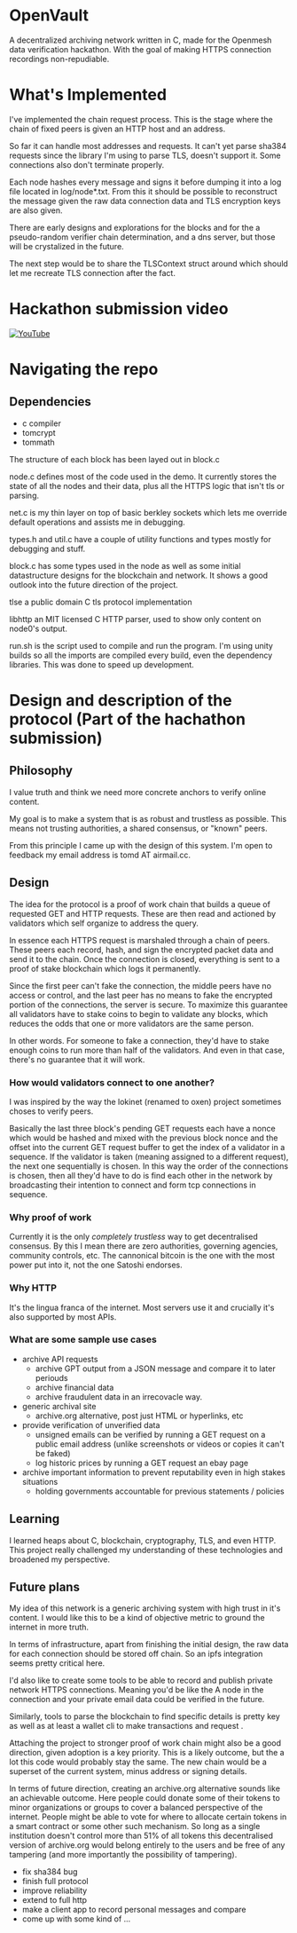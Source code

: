 # OpenVault
A decentralized archiving network written in C, made for the Openmesh data verification hackathon.
With the goal of making HTTPS connection recordings non-repudiable.


# What's Implemented
I've implemented the chain request process.
This is the stage where the chain of fixed peers is given an HTTP host and an address.

So far it can handle most addresses and requests.
It can't yet parse sha384 requests since the library I'm using to parse TLS, doesn't support it.
Some connections also don't terminate properly.

Each node hashes every message and signs it before dumping it into a log file located in log/node*.txt.
From this it should be possible to reconstruct the message given the raw data connection data and TLS encryption keys are also given.

There are early designs and explorations for the blocks and for the a pseudo-random verifier chain determination, and a dns server, but those will be crystalized in the future.

The next step would be to share the TLSContext struct around which should let me recreate TLS connection after the fact.

# Hackathon submission video
[![YouTube](http://i.ytimg.com/vi/BomzJLw8PcI/hqdefault.jpg)](https://www.youtube.com/watch?v=BomzJLw8PcI)

# Navigating the repo

## Dependencies
- c compiler
- tomcrypt
- tommath

The structure of each block has been layed out in block.c

node.c defines most of the code used in the demo.
It currently stores the state of all the nodes and their data, plus all the HTTPS logic that isn't tls or parsing.

net.c is my thin layer on top of basic berkley sockets which lets me override default operations and assists me in debugging.

types.h and util.c have a couple of utility functions and types mostly for debugging and stuff.

block.c has some types used in the node as well as some initial datastructure designs for the blockchain and network.
It shows a good outlook into the future direction of the project.

tlse a public domain C tls protocol implementation 

libhttp an MIT licensed C HTTP parser, used to show only content on node0's output.

run.sh is the script used to compile and run the program.
I'm using unity builds so all the imports are compiled every build, even the dependency libraries.
This was done to speed up development.


# Design and description of the protocol (Part of the hachathon submission)

## Philosophy
I value truth and think we need more concrete anchors to verify online content.

My goal is to make a system that is as robust and trustless as possible.
This means not trusting authorities, a shared consensus, or "known" peers.

From this principle I came up with the design of this system.
I'm open to feedback my email address is tomd AT airmail.cc.

## Design
The idea for the protocol is a proof of work chain that builds a queue of requested GET and HTTP requests.
These are then read and actioned by validators which self organize to address the query.

In essence each HTTPS request is marshaled through a chain of peers.
These peers each record, hash, and sign the encrypted packet data and send it to the chain.
Once the connection is closed, everything is sent to a proof of stake blockchain which logs it permanently.

Since the first peer can't fake the connection, the middle peers have no access or control, and the last peer has no means to fake the encrypted portion of the connections, the server is secure.
To maximize this guarantee all validators have to stake coins to begin to validate any blocks, which reduces the odds that one or more validators are the same person.

In other words. 
For someone to fake a connection, they'd have to stake enough coins to run more than half of the validators.
And even in that case, there's no guarantee that it will work.

### How would validators connect to one another?
I was inspired by the way the lokinet (renamed to oxen) project sometimes choses to verify peers.

Basically the last three block's pending GET requests each have a nonce which would be hashed and mixed with the previous block nonce and the offset into the current GET request buffer to get the index of a validator in a sequence.
If the validator is taken (meaning assigned to a different request), the next one sequentially is chosen.
In this way the order of the connections is chosen, then all they'd have to do is find each other in the network by broadcasting their intention to connect and form tcp connections in sequence.

### Why proof of work
Currently it is the only *completely trustless* way to get decentralised consensus.
By this I mean there are zero authorities, governing agencies, community controls, etc.
The cannonical bitcoin is the one with the most power put into it, not the one Satoshi endorses.

### Why HTTP
It's the lingua franca of the internet.
Most servers use it and crucially it's also supported by most APIs.

### What are some sample use cases
- archive API requests
    - archive GPT output from a JSON message and compare it to later periouds
    - archive financial data
    - archive fraudulent data in an irrecovacle way.
- generic archival site
    - archive.org alternative, post just HTML or hyperlinks, etc
- provide verification of unverified data
    - unsigned emails can be verified by running a GET request on a public email address (unlike screenshots or videos or copies it can't be faked)
    - log historic prices by running a GET request an ebay page
- archive important information to prevent reputability even in high stakes situations
    - holding governments accountable for previous statements / policies

## Learning
I learned heaps about C, blockchain, cryptography, TLS, and even HTTP.
This project really challenged my understanding of these technologies and broadened my perspective.

## Future plans
My idea of this network is a generic archiving system with high trust in it's content.
I would like this to be a kind of objective metric to ground the internet in more truth.

In terms of infrastructure, apart from finishing the initial design, the raw data for each connection should be stored off chain. So an ipfs integration seems pretty critical here.

I'd also like to create some tools to be able to record and publish private network HTTPS connections.
Meaning you'd be like the A node in the connection and your private email data could be verified in the future.

Similarly, tools to parse the blockchain to find specific details is pretty key as well as at least a wallet cli to make transactions and request .

Attaching the project to stronger proof of work chain might also be a good direction, given adoption is a key priority.
This is a likely outcome, but the a lot this code would probably stay the same.
The new chain would be a superset of the current system, minus address or signing details.

In terms of future direction, creating an archive.org alternative sounds like an achievable outcome.
Here people could donate some of their tokens to minor organizations or groups to cover a balanced perspective of the internet.
People might be able to vote for where to allocate certain tokens in a smart contract or some other such mechanism.
So long as a single institution doesn't control more than 51% of all tokens this decentralised version of archive.org would belong entirely to the users and be free of any tampering (and more importantly the possibility of tampering).

- fix sha384 bug
- finish full protocol
- improve reliability
- extend to full http
- make a client app to record personal messages and compare
- come up with some kind of ...
